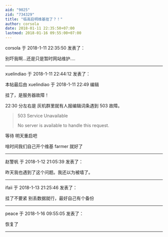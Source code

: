 ```yaml
---
aid: "9025"
zid: "734329"
title: "临高启明维基挂了？！"
author: corsola
date: 2018-01-11 22:35:50+07:00
lastmod: 2018-01-16 09:55:00+07:00
---
```


corsola 于 2018-1-11 22:35:50 发表了：

别吓我啊...还是只是暂时网站维护....

---

xuelindiao 于 2018-1-11 22:44:12 发表了：

本帖最后由 xuelindiao 于 2018-1-11 22:49 编辑

挂了，是服务器故障！

22:30 分左右是 灰机群里就有人报编辑词条遇到 503 故障。

> 503 Service Unavailable
>
> No server is available to handle this request.

等待 明天重启吧

啥时间我们自己开个维基 farmer 就好了

---

赵警帆 于 2018-1-12 21:05:39 发表了：

昨天我也遇到了这个问题。我还以为被墙了。

---

ifaii 于 2018-1-13 21:25:46 发表了：

挂了不要紧 别丢数据就行，最好自己有个备份

---

peace 于 2018-1-16 09:55:05 发表了：

恢复了

---
